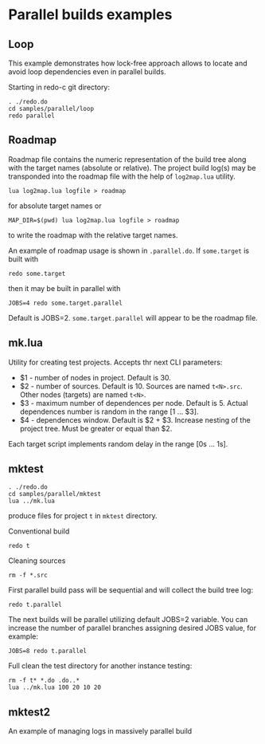 # Parallel builds examples

## Loop

This example demonstrates how lock-free approach allows to locate and avoid loop dependencies even in parallel builds.

Starting in redo-c git directory:

    . ./redo.do
    cd samples/parallel/loop
    redo parallel


## Roadmap

Roadmap file contains the numeric representation of the build tree along with the target names (absolute or relative). The project build log(s) may be transponded into the roadmap file with the help of `log2map.lua` utility.

    lua log2map.lua logfile > roadmap

for absolute target names or

    MAP_DIR=$(pwd) lua log2map.lua logfile > roadmap

to write the roadmap with the relative target names.

An example of roadmap usage is shown in `.parallel.do`. If `some.target` is built with

    redo some.target

then it may be built in parallel with

    JOBS=4 redo some.target.parallel

Default is JOBS=2. `some.target.parallel` will appear to be the roadmap file.


## mk.lua

Utility for creating test projects. Accepts thr next CLI parameters:

* $1 - number of nodes in project. Default is 30.
* $2 - number of sources. Default is 10. Sources are named `t<N>.src`. Other nodes (targets) are named `t<N>`.
* $3 - maximum number of dependences per node. Default is 5. Actual dependences number is random in the range [1 ... $3].
* $4 - dependences window. Default is $2 + $3. Increase nesting of the project tree. Must be greater or equal than $2.

Each target script implements random delay in the range [0s ... 1s].

## mktest

    . ./redo.do
    cd samples/parallel/mktest
    lua ../mk.lua

produce files for project `t` in `mktest` directory.


Conventional build

    redo t


Cleaning sources

    rm -f *.src


First parallel build pass will be sequential and will collect the build tree log:

    redo t.parallel

The next builds will be parallel utilizing default JOBS=2 variable. You can increase the number of parallel branches assigning desired JOBS value, for example:

    JOBS=8 redo t.parallel


Full clean the test directory for another instance testing:

    rm -f t* *.do .do..*
    lua ../mk.lua 100 20 10 20


## mktest2

An example of managing logs in massively parallel build

